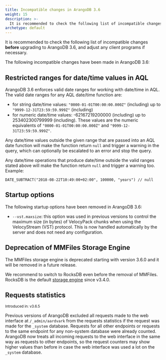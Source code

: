 ```yaml
---
title: Incompatible changes in ArangoDB 3.6
weight: 15
description: >-
  It is recommended to check the following list of incompatible changes before upgrading to ArangoDB 3.6
archetype: default
---
```

It is recommended to check the following list of incompatible changes **before**
upgrading to ArangoDB 3.6, and adjust any client programs if necessary.

The following incompatible changes have been made in ArangoDB 3.6:

## Restricted ranges for date/time values in AQL

ArangoDB 3.6 enforces valid date ranges for working with date/time in AQL. 
The valid date ranges for any AQL date/time function are:

- for string date/time values: `"0000-01-01T00:00:00.000Z"` (including) up to
  `"9999-12-31T23:59:59.999Z"` (including)
- for numeric date/time values: -62167219200000 (including) up to
  253402300799999 (including). These values are the numeric equivalents of
  `"0000-01-01T00:00:00.000Z"` and `"9999-12-31T23:59:59.999Z"`.

Any date/time values outside the given range that are passed into an AQL date
function will make the function return `null` and trigger a warning in the
query, which can optionally be escalated to an error and stop the query.

Any date/time operations that produce date/time outside the valid ranges stated
above will make the function return `null` and trigger a warning too. Example:

```aql
DATE_SUBTRACT("2018-08-22T10:49:00+02:00", 100000, "years") // null
```

## Startup options

The following startup options have been removed in ArangoDB 3.6:

- `--vst.maxsize`: this option was used in previous versions to control the
  maximum size (in bytes) of VelocyPack chunks when using the VelocyStream
  (VST) protocol. This is now handled automatically by the server and does not
  need any configuration.

## Deprecation of MMFiles Storage Engine

The MMFiles storage engine is deprecated starting with version
3.6.0 and it will be removed in a future release.

We recommend to switch to RocksDB even before the removal of MMFiles.
RocksDB is the default [storage engine](../../deploy/architecture/storage-engine.md)
since v3.4.0.

## Requests statistics

<small>Introduced in: v3.6.5</small>

Previous versions of ArangoDB excluded all requests made to the web interface at
`/_admin/aardvark` from the requests statistics if the request was made for the
`_system` database. Requests for all other endpoints or requests to the same
endpoint for any non-system database were already counted.
ArangoDB now treats all incoming requests to the web interface in the same
way as requests to other endpoints, so the request counters may show higher
values than before in case the web interface was used a lot on the
`_system` database.
